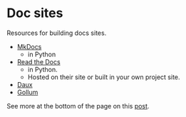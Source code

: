 # Doc sites

Resources for building docs sites.

- [MkDocs](https://www.mkdocs.org/) 
    - in Python
- [Read the Docs](https://readthedocs.org/) 
    - in Python. 
    - Hosted on their site or built in your own project site.
- [Daux](https://daux.io/)
- [Gollum](https://github.com/gollum/gollum)

See more at the bottom of the page on this [post](https://michaelcurrin.github.io/coding-blog/2019/09/04/site-building-tools.html).
